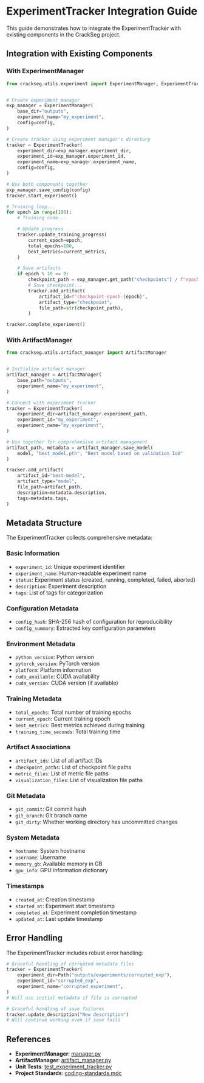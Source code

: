 # ExperimentTracker Integration Guide

This guide demonstrates how to integrate the ExperimentTracker with existing components
in the CrackSeg project.

## Integration with Existing Components

### With ExperimentManager

```python
from crackseg.utils.experiment import ExperimentManager, ExperimentTracker


# Create experiment manager
exp_manager = ExperimentManager(
    base_dir="outputs",
    experiment_name="my_experiment",
    config=config,
)

# Create tracker using experiment manager's directory
tracker = ExperimentTracker(
    experiment_dir=exp_manager.experiment_dir,
    experiment_id=exp_manager.experiment_id,
    experiment_name=exp_manager.experiment_name,
    config=config,
)

# Use both components together
exp_manager.save_config(config)
tracker.start_experiment()

# Training loop...
for epoch in range(100):
    # Training code...

    # Update progress
    tracker.update_training_progress(
        current_epoch=epoch,
        total_epochs=100,
        best_metrics=current_metrics,
    )

    # Save artifacts
    if epoch % 10 == 0:
        checkpoint_path = exp_manager.get_path("checkpoints") / f"epoch_{epoch}.pth"
        # Save checkpoint...
        tracker.add_artifact(
            artifact_id=f"checkpoint-epoch-{epoch}",
            artifact_type="checkpoint",
            file_path=str(checkpoint_path),
        )

tracker.complete_experiment()
```

### With ArtifactManager

```python
from crackseg.utils.artifact_manager import ArtifactManager


# Initialize artifact manager
artifact_manager = ArtifactManager(
    base_path="outputs",
    experiment_name="my_experiment",
)

# Connect with experiment tracker
tracker = ExperimentTracker(
    experiment_dir=artifact_manager.experiment_path,
    experiment_id="my_experiment",
    experiment_name="my_experiment",
)

# Use together for comprehensive artifact management
artifact_path, metadata = artifact_manager.save_model(
    model, "best_model.pth", "Best model based on validation IoU"
)

tracker.add_artifact(
    artifact_id="best-model",
    artifact_type="model",
    file_path=artifact_path,
    description=metadata.description,
    tags=metadata.tags,
)
```

## Metadata Structure

The ExperimentTracker collects comprehensive metadata:

### Basic Information

- `experiment_id`: Unique experiment identifier
- `experiment_name`: Human-readable experiment name
- `status`: Experiment status (created, running, completed, failed, aborted)
- `description`: Experiment description
- `tags`: List of tags for categorization

### Configuration Metadata

- `config_hash`: SHA-256 hash of configuration for reproducibility
- `config_summary`: Extracted key configuration parameters

### Environment Metadata

- `python_version`: Python version
- `pytorch_version`: PyTorch version
- `platform`: Platform information
- `cuda_available`: CUDA availability
- `cuda_version`: CUDA version (if available)

### Training Metadata

- `total_epochs`: Total number of training epochs
- `current_epoch`: Current training epoch
- `best_metrics`: Best metrics achieved during training
- `training_time_seconds`: Total training time

### Artifact Associations

- `artifact_ids`: List of all artifact IDs
- `checkpoint_paths`: List of checkpoint file paths
- `metric_files`: List of metric file paths
- `visualization_files`: List of visualization file paths

### Git Metadata

- `git_commit`: Git commit hash
- `git_branch`: Git branch name
- `git_dirty`: Whether working directory has uncommitted changes

### System Metadata

- `hostname`: System hostname
- `username`: Username
- `memory_gb`: Available memory in GB
- `gpu_info`: GPU information dictionary

### Timestamps

- `created_at`: Creation timestamp
- `started_at`: Experiment start timestamp
- `completed_at`: Experiment completion timestamp
- `updated_at`: Last update timestamp

## Error Handling

The ExperimentTracker includes robust error handling:

```python
# Graceful handling of corrupted metadata files
tracker = ExperimentTracker(
    experiment_dir=Path("outputs/experiments/corrupted_exp"),
    experiment_id="corrupted_exp",
    experiment_name="corrupted_experiment",
)
# Will use initial metadata if file is corrupted

# Graceful handling of save failures
tracker.update_description("New description")
# Will continue working even if save fails
```

## References

- **ExperimentManager**: [manager.py](src/crackseg/utils/experiment/manager.py)
- **ArtifactManager**: [artifact_manager.py](src/crackseg/utils/artifact_manager/core.py)
- **Unit Tests**: [test_experiment_tracker.py](tests/unit/utils/test_experiment_tracker.py)
- **Project Standards**: [coding-standards.mdc](.cursor/rules/coding-standards.mdc)
